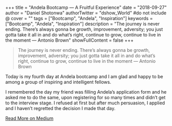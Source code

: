 +++
title = "Andela Bootcamp — A Fruitful Experience"
date = "2018-09-27"
author = "Daniel Shotonwa"
authorTwitter = "dshow_World" #do not include @
cover = ""
tags = ["Bootcamp", "Andela", "Inspiration"]
keywords = ["Bootcamp", "Andela", "Inspiration"]
description = "The journey is never ending. There’s always gonna be growth, improvement, adversity; you just gotta take it all in and do what’s right, continue to grow, continue to live in the moment — Antonio Brown"
showFullContent = false
+++


> The journey is never ending. There’s always gonna be growth, improvement, adversity; you just gotta take it all in and do what’s right, continue to grow, continue to live in the moment — Antonio Brown

Today is my fourth day at Andela bootcamp and I am glad and happy to be among a group of inspiring and intelligent fellows.

I remembered the day my friend was filling Andela’s application form and he asked me to do the same, upon registering for so many times and didn’t get to the interview stage. I refused at first but after much persuasion, I applied and I haven’t regretted the decision I made that day.

[Read More on Medium](https://medium.com/@danielshotonwa53/andela-bootcamp-a-fruitful-experience-df618244d202)